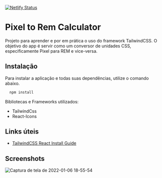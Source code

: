 
[![Netlify Status](https://api.netlify.com/api/v1/badges/8732f220-0d18-40d8-b572-e8831b802bb2/deploy-status)](https://app.netlify.com/sites/pixeltoremcalculator/deploys)
# Pixel to Rem Calculator

Projeto para aprender e por em prática o uso do framework TailwindCSS. O objetivo do app é servir como um conversor de unidades CSS, especificamente Pixel para REM e vice-versa.


## Instalação

Para instalar a aplicação e todas suas dependências, utilize o comando abaixo.

```bash
  npm install 
```
    
Bibliotecas e Frameworks utilizados:
* TailwindCss
* React-Icons

## Links úteis

 - [TailwindCSS React Install Guide](https://tailwindcss.com/docs/guides/create-react-app)
 
## Screenshots

![Captura de tela de 2022-01-06 18-55-54](https://user-images.githubusercontent.com/85001250/148457734-2a3f0916-743a-4853-a1c9-2473c87e6a6d.png)
